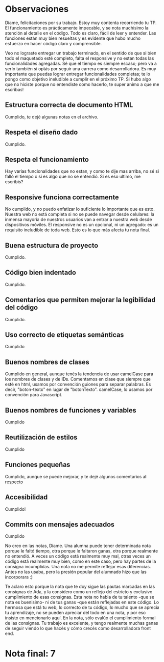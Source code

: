 # Observaciones

Diame, felicitaciones por su trabajo. Estoy muy contenta recorriendo tu TP. El funcionamiento es prácticamente impecable, y se nota muchísimo la atención al detalle en el código. Todo es claro, fácil de leer y entender. Las funciones están muy bien resueltas y es evidente que hubo mucho esfuerzo en hacer código claro y comprensible. 

Veo no lograste entregar un trabajo terminado, en el sentido de que si bien todo el maquetado esté completo, falta el responsive y no estan todas las funcionalidades agregadas. Sé que el tiempo es siempre escaso; pero va a serlo también si optás por seguir una carrera como desarrolladora. Es muy importante que puedas lograr entregar funcionalidades completas; te lo pongo como objetivo ineludible a cumplir en el próximo TP. Si hubo algo que no hiciste porque no entendiste como hacerlo, te super animo a que me escribas!

## Estructura correcta de documento HTML

Cumplido, te dejé algunas notas en el archivo. 

## Respeta el diseño dado

Cumplido. 

## Respeta el funcionamiento

Hay varias funcionalidades que no estan, y como te dije mas arriba, no sé si falló el tiempo o si es algo que no se entendió. Si es eso ultimo, me escribis? 

## Responsive funciona correctamente

No cumplido, y no puedo enfatizar lo suficiente lo importante que es esto. Nuestra web no está completa si no se puede navegar desde celulares: la inmensa mayoría de nuestros usuarios van a entrar a nuestra web desde dispositivos móviles. El responsive no es un opcional, ni un agregado: es un requisito ineludible de toda web. Esto es lo que más afecta tu nota final. 

## Buena estructura de proyecto

Cumplido. 

## Código bien indentado

Cumplido. 

## Comentarios que permiten mejorar la legibilidad del código

Cumplido. 

## Uso correcto de etiquetas semánticas

Cumplido

## Buenos nombres de clases

Cumplido en general, aunque tenés la tendencia de usar camelCase para los nombres de clases y de IDs. Comentamos en clase que siempre que esté en html, usamos por convención guiones para separar palabras. Es decir, "boton-texto" en lugar de "botonTexto". camelCase, lo usamos por convención para Javascript. 

## Buenos nombres de funciones y variables

Cumplido

## Reutilización de estilos

Cumplido

## Funciones pequeñas

Cumplido, aunque se puede mejorar, y te dejé algunos comentarios al respecto

## Accesibilidad

Cumplido!

## Commits con mensajes adecuados

Cumplido

No creo en las notas, Diame. Una alumna puede tener determinada nota porque le faltó tiempo, otra porque le faltaron ganas, otra porque realmente no entendió. A veces un código está realmente muy mal, otras veces un código está realmente muy bien, como en este caso, pero hay partes de la consigna incumplidas. Una nota no me permite reflejar esas diferencias. Antes no las usaba, pero la presión popular del alumnado hizo que las incorporara :)

Te aclaro esto porque la nota que te doy sigue las pautas marcadas en las consignas de Ada, y la considero como un reflejo del estricto y exclusivo cumplimiento de esas consignas. Esta nota no habla de tu talento -que se nota es buenisimo- ni de tus ganas -que están reflejadas en este código. Lo hermosa que está tu web, lo correcto de tu código, lo mucho que se aprecia tu aprendizaje, no se pueden apreciar del todo en una nota, y por eso insisto en mencionarlo aquí. En la nota, sólo evalúo el cumplimiento formal de las consignas. Tu trabajo es excelente, y tengo realmente muchas ganas de seguir viendo lo que hacés y cómo crecés como desarrolladora front end.

# Nota final: 7
